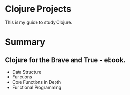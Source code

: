 # Clojure Projects


This is my guide to study Clojure.


# Summary

## Clojure for the Brave and True - ebook.

* Data Structure
* Functions
* Core Functions in Depth
* Functional Programming


